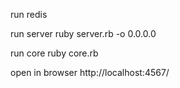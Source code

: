 run redis

run server
    ruby server.rb -o 0.0.0.0

run core
    ruby core.rb

open in browser
    http://localhost:4567/
